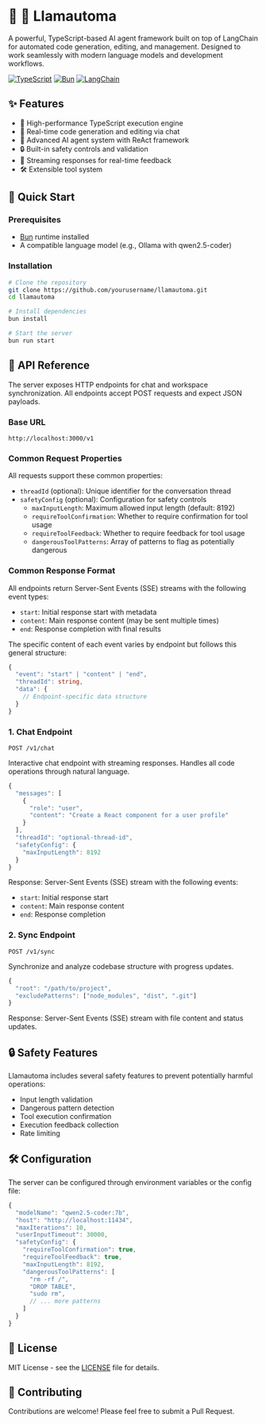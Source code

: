 # 🦙 🤖 Llamautoma

A powerful, TypeScript-based AI agent framework built on top of LangChain for automated code generation, editing, and management. Designed to work seamlessly with modern language models and development workflows.

[![TypeScript](https://img.shields.io/badge/TypeScript-007ACC?style=flat-square&logo=typescript&logoColor=white)](https://www.typescriptlang.org/)
[![Bun](https://img.shields.io/badge/Bun-000000?style=flat-square&logo=bun&logoColor=white)](https://bun.sh/)
[![LangChain](https://img.shields.io/badge/🦜_LangChain-000000?style=flat-square)](https://js.langchain.com/)

## ✨ Features

- 🚀 High-performance TypeScript execution engine
- 🔄 Real-time code generation and editing via chat
- 🧠 Advanced AI agent system with ReAct framework
- 🔒 Built-in safety controls and validation
- 📝 Streaming responses for real-time feedback
- 🛠️ Extensible tool system

## 🚀 Quick Start

### Prerequisites

- [Bun](https://bun.sh/) runtime installed
- A compatible language model (e.g., Ollama with qwen2.5-coder)

### Installation

```bash
# Clone the repository
git clone https://github.com/yourusername/llamautoma.git
cd llamautoma

# Install dependencies
bun install

# Start the server
bun run start
```

## 🔌 API Reference

The server exposes HTTP endpoints for chat and workspace synchronization. All endpoints accept POST requests and expect JSON payloads.

### Base URL
```
http://localhost:3000/v1
```

### Common Request Properties

All requests support these common properties:
- `threadId` (optional): Unique identifier for the conversation thread
- `safetyConfig` (optional): Configuration for safety controls
  - `maxInputLength`: Maximum allowed input length (default: 8192)
  - `requireToolConfirmation`: Whether to require confirmation for tool usage
  - `requireToolFeedback`: Whether to require feedback for tool usage
  - `dangerousToolPatterns`: Array of patterns to flag as potentially dangerous

### Common Response Format

All endpoints return Server-Sent Events (SSE) streams with the following event types:
- `start`: Initial response start with metadata
- `content`: Main response content (may be sent multiple times)
- `end`: Response completion with final results

The specific content of each event varies by endpoint but follows this general structure:
```typescript
{
  "event": "start" | "content" | "end",
  "threadId": string,
  "data": {
    // Endpoint-specific data structure
  }
}
```

### 1. Chat Endpoint
`POST /v1/chat`

Interactive chat endpoint with streaming responses. Handles all code operations through natural language.

```typescript
{
  "messages": [
    {
      "role": "user",
      "content": "Create a React component for a user profile"
    }
  ],
  "threadId": "optional-thread-id",
  "safetyConfig": {
    "maxInputLength": 8192
  }
}
```

Response: Server-Sent Events (SSE) stream with the following events:
- `start`: Initial response start
- `content`: Main response content
- `end`: Response completion

### 2. Sync Endpoint
`POST /v1/sync`

Synchronize and analyze codebase structure with progress updates.

```typescript
{
  "root": "/path/to/project",
  "excludePatterns": ["node_modules", "dist", ".git"]
}
```

Response: Server-Sent Events (SSE) stream with file content and status updates.

## 🔒 Safety Features

Llamautoma includes several safety features to prevent potentially harmful operations:

- Input length validation
- Dangerous pattern detection
- Tool execution confirmation
- Execution feedback collection
- Rate limiting

## 🛠️ Configuration

The server can be configured through environment variables or the config file:

```typescript
{
  "modelName": "qwen2.5-coder:7b",
  "host": "http://localhost:11434",
  "maxIterations": 10,
  "userInputTimeout": 30000,
  "safetyConfig": {
    "requireToolConfirmation": true,
    "requireToolFeedback": true,
    "maxInputLength": 8192,
    "dangerousToolPatterns": [
      "rm -rf /",
      "DROP TABLE",
      "sudo rm",
      // ... more patterns
    ]
  }
}
```

## 📝 License

MIT License - see the [LICENSE](LICENSE) file for details.

## 🤝 Contributing

Contributions are welcome! Please feel free to submit a Pull Request.
